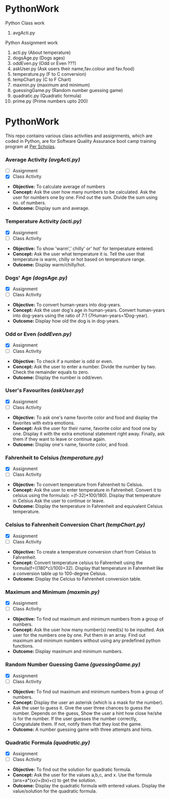 # PythonWork
Python Class work
1. avgActi.py

Python Assignment work
1. acti.py (About temperature)
2. dogsAge.py (Dogs ages)
3. oddEven.py (Odd or Even ???)
4. askUser.py (Ask users their name,fav.colour and fav.food)
5. temperature.py (F to C conversion)
6. tempChart.py (C to F Chart)
7. maxmin.py (maximum and minimum)
8. guessingGame.py (Random number guessing game)
9. quadratic.py (Quadratic formula)
10. prime.py (Prime numbers upto 200)


# PythonWork
This repo contains various class activities and assignments, which are coded in Python, are for Software Quality Assurance boot camp training program at [Per Scholas](https://perscholas.org/).
### Average Activity *(avgActi.py)*
- [ ] Assignment
- [x] Class Activity
- **Objective:**
To calculate average of numbers
- **Concept:**
Ask the user how many numbers to be calculated.
Ask the user for numbers one by one.
Find out the sum.
Divide the sum using no.  of numbers. 
- **Outcome:**
Display sum and average.
### Temperature Activity *(acti.py)*
- [x] Assignment
- [ ] Class Activity
- **Objective:**
To show 'warm',' chilly' or' hot' for temperature entered. 
- **Concept:**
Ask the user what temperature it is.
Tell the user that temperature is warm, chilly or hot based on temperature range.
- **Outcome:**
Display warm/chilly/hot.
### Dogs' Age *(dogsAge.py)*
- [x] Assignment
- [ ] Class Activity
- **Objective:**
To convert human-years into dog-years. 
- **Concept:**
Ask the user dog's age in human-years.
Convert human-years into dog-years using the ratio of 7:1 (7Human-years=1Dog-year). 
- **Outcome:**
Display how old the dog is in dog-years.
### Odd or Even *(oddEven.py)*
- [x] Assignment
- [ ] Class Activity
- **Objective:**
To check if a number is odd or even.
- **Concept:**
Ask the user to enter a number.
Divide the number by two.
Check the remainder equals to zero.
- **Outcome:**
Display the number is odd/even.
### User's Favourites *(askUser.py)*
- [x] Assignment
- [ ] Class Activity
- **Objective:**
To ask one's name favorite color and food and display the favorites with extra emotions.
- **Concept:**
Ask the user for their name, favorite color and food one by one.
Display it with the extra emotional statement right away.
Finally, ask them if they want to leave or continue again.
- **Outcome:**
Display one's name, favorite color, and food.
### Fahrenheit to Celsius *(temperature.py)*
- [x] Assignment
- [ ] Class Activity
- **Objective:**
To convert temperature from Fahrenheit to Celsius.
- **Concept:**
Ask the user to enter temperature in Fahrenheit.
Convert it to celsius using the formula(c =(f-32)*100/180).
Display that temperature in Celsius
Ask the user to continue or leave.
- **Outcome:**
Display the temperature in Fahrenheit and equivalent Celsius temperature.
### Celsius to Fahrenheit Conversion Chart *(tempChart.py)*
- [x] Assignment
- [ ] Class Activity
- **Objective:**
To create a temperature conversion chart from Celsius to Fahrenheit.
- **Concept:**
Convert temperature celsius to Fahrenheit using the formula(f=((180*c)/100)+32).
Display that temperature in Fahrenheit like a conversion table up to 100-degree Celsius.
- **Outcome:**
Display the Celcius to Fahrenheit conversion table.
### Maximum and Minimum *(maxmin.py)*
- [x] Assignment
- [ ] Class Activity
- **Objective:**
To find out maximum and minimum numbers from a group of numbers.
- **Concept:**
Ask the user how many number(s) need(s) to be inputted.
Ask user for the numbers one by one.
Put them in an array.
Find out maximum and minimum numbers without using any predefined python functions.
- **Outcome:**
Display maximum and minimum numbers.
### Random Number Guessing Game  *(guessingGame.py)*
- [x] Assignment
- [ ] Class Activity
- **Objective:**
To find out maximum and minimum numbers from a group of numbers.
- **Concept:**
Display the user an asterisk (which is a mask for the number).
Ask the user to guess it.
Give the user three chances to guess the number.
Depends on the guess, Show the user a hint how close he/she is for the number.
If the user guesses the number correctly, Congratulate them.
If not, notify them that they lost the game.
- **Outcome:**
A number guessing game with three attempts and hints.
### Quadratic Formula *(quadratic.py)*
- [x] Assignment
- [ ] Class Activity
- **Objective:**
To find out the solution for quadratic formula.
- **Concept:**
Ask the user for the values a,b,c, and x.
Use the formula (ans=a*(x*x)+(b*x)+c) to get the solution.
- **Outcome:**
Display the quadratic formula with entered values.
Display the value/solution for the quadratic formula.








